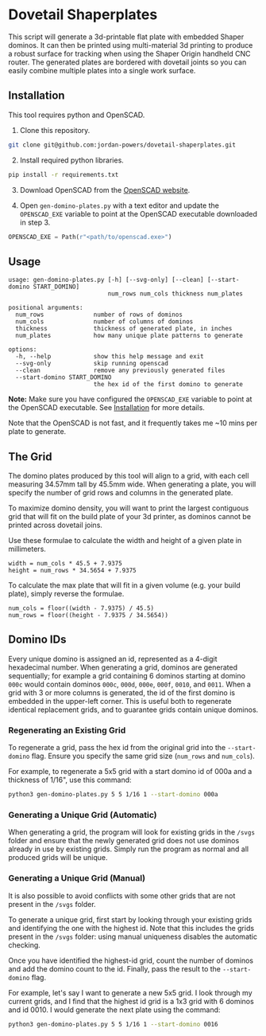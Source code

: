 # Dovetail Shaperplates

This script will generate a 3d-printable flat plate with embedded Shaper dominos. It can then
be printed using multi-material 3d printing to produce a robust surface for tracking when using the
Shaper Origin handheld CNC router. The generated plates are bordered with dovetail joints so you can
easily combine multiple plates into a single work surface.

<!-- TODO: Add a photo -->

## Installation
This tool requires python and OpenSCAD.
1. Clone this repository.
```bash
git clone git@github.com:jordan-powers/dovetail-shaperplates.git
```

2. Install required python libraries.
```bash
pip install -r requirements.txt
```

3. Download OpenSCAD from the [OpenSCAD website](https://openscad.org/downloads.html).

4. Open `gen-domino-plates.py` with a text editor and update the `OPENSCAD_EXE` variable to point
at the OpenSCAD executable downloaded in step 3.
```python
OPENSCAD_EXE = Path(r"<path/to/openscad.exe>")
```

## Usage

```
usage: gen-domino-plates.py [-h] [--svg-only] [--clean] [--start-domino START_DOMINO]
                            num_rows num_cols thickness num_plates

positional arguments:
  num_rows              number of rows of dominos
  num_cols              number of columns of dominos
  thickness             thickness of generated plate, in inches
  num_plates            how many unique plate patterns to generate

options:
  -h, --help            show this help message and exit
  --svg-only            skip running openscad
  --clean               remove any previously generated files
  --start-domino START_DOMINO
                        the hex id of the first domino to generate
```

**Note:** Make sure you have configured the `OPENSCAD_EXE` variable to point at the OpenSCAD executable.
See [Installation](#installation) for more details.

Note that the OpenSCAD is not fast, and it frequently takes me ~10 mins per plate to generate.

## The Grid
The domino plates produced by this tool will align to a grid, with each cell measuring
34.57mm tall by 45.5mm wide. When generating a plate, you will specify the number of grid rows
and columns in the generated plate.

To maximize domino density, you will want to print the largest contiguous grid that
will fit on the build plate of your 3d printer, as dominos cannot be printed across dovetail joins.

Use these formulae to calculate the width and height of a given plate in millimeters.
<!-- width = num_cols * (domino_width + domino_spacing) + dovetail_depth >
<!-- height = num_rows * 2 * (domino_height + (dovetail_depth * tan(90 deg - dovetail_angle))) + dovetail_depth -->
```
width = num_cols * 45.5 + 7.9375
height = num_rows * 34.5654 + 7.9375
```

To calculate the max plate that will fit in a given volume (e.g. your build plate), simply reverse
the formulae.
```
num_cols = floor((width - 7.9375) / 45.5)
num_rows = floor((height - 7.9375 / 34.5654))
```

## Domino IDs
Every unique domino is assigned an id, represented as a 4-digit hexadecimal number.
When generating a grid, dominos are generated sequentially; for example a grid containing 6 dominos
starting at domino `000c` would contain dominos `000c`, `000d`, `000e`, `000f`, `0010`, and `0011`.
When a grid with 3 or more columns is generated, the id of the first domino is embedded in the
upper-left corner. This is useful both to regenerate identical replacement grids, and to guarantee
grids contain unique dominos.

### Regenerating an Existing Grid
To regenerate a grid, pass the hex id from the original grid into the `--start-domino` flag. Ensure
you specify the same grid size (`num_rows` and `num_cols`).

For example, to regenerate a 5x5 grid with a start domino id of 000a and a thickness of 1/16",
use this command:
```bash
python3 gen-domino-plates.py 5 5 1/16 1 --start-domino 000a
```

### Generating a Unique Grid (Automatic)
When generating a grid, the program will look for existing grids in the `/svgs` folder and ensure
that the newly generated grid does not use dominos already in use by existing grids. Simply run the
program as normal and all produced grids will be unique.

### Generating a Unique Grid (Manual)
It is also possible to avoid conflicts with some other grids that are not present in the `/svgs`
folder.

To generate a unique grid, first start by looking through your existing grids and identifying the
one with the highest id. Note that this includes the grids present in the `/svgs` folder: using
manual uniqueness disables the automatic checking.

Once you have identified the highest-id grid, count the number of dominos and add the
domino count to the id. Finally, pass the result to the `--start-domino` flag.

For example, let's say I want to generate a new 5x5 grid. I look through my current grids, and I find
that the highest id grid is a 1x3 grid with 6 dominos and id 0010. I would generate the next plate
using the command:
```bash
python3 gen-domino-plates.py 5 5 1/16 1 --start-domino 0016
```

